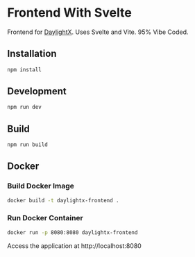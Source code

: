 # Frontend With Svelte

Frontend for [DaylightX](https://github.com/DaylightX/DaylightX). Uses Svelte and Vite. 95% Vibe Coded.

## Installation

```bash
npm install
```

## Development

```bash
npm run dev
```

## Build

```bash
npm run build
```

## Docker

### Build Docker Image

```bash
docker build -t daylightx-frontend .
```

### Run Docker Container

```bash
docker run -p 8080:8080 daylightx-frontend
```

Access the application at http://localhost:8080
